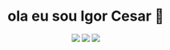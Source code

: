 <div align='center'> 
  <h1>ola eu sou Igor Cesar 👋</h1>
  <a href="https://instagram.com/igorbotezine" target="_blank"><img src="https://img.shields.io/badge/-Instagram-%23E4405F?style=for-the-badge&logo=instagram&logoColor=white" target="_blank"></a>
  <a href = "mailto:igorcbmartins@gmail.com"><img src="https://img.shields.io/badge/-Gmail-%23333?style=for-the-badge&logo=gmail&logoColor=white" target="_blank"></a>
  <a href="https://www.linkedin.com/in/igorbotezine" target="_blank"><img src="https://img.shields.io/badge/-LinkedIn-%230077B5?style=for-the-badge&logo=linkedin&logoColor=white" target="_blank"></a> 
  </div>
  
  <div class="stats" align='center' >
  <img height="150em" src="https://github-readme-stats.vercel.app/api?username=igorcbotezine&sho…
